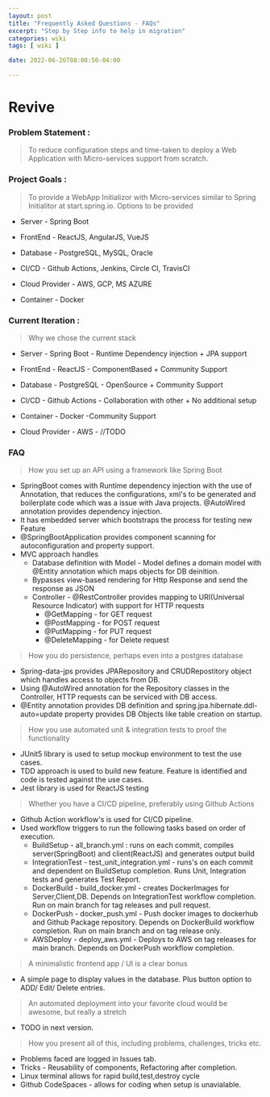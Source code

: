 ```yaml
---
layout: post
title: "Frequently Asked Questions - FAQs"
excerpt: "Step by Step info to help in migration"
categories: wiki
tags: [ wiki ]

date: 2022-06-26T08:08:50-04:00

---
```


# Revive

### Problem Statement : 

> To reduce configuration steps and time-taken to deploy a Web Application with Micro-services support from scratch.

### Project Goals :

> To provide a WebApp Initializor with Micro-services similar to Spring Initialitor at start.spring.io. Options to be provided

* Server - Spring Boot

* FrontEnd - ReactJS, AngularJS, VueJS

* Database - PostgreSQL, MySQL, Oracle

* CI/CD - Github Actions, Jenkins, Circle CI, TravisCI

* Cloud Provider - AWS, GCP, MS AZURE

* Container - Docker

	 
### Current Iteration : 
> Why we chose the current stack

* Server - Spring Boot - Runtime Dependency injection + JPA support

* FrontEnd - ReactJS - ComponentBased + Community Support

* Database - PostgreSQL - OpenSource + Community Support

* CI/CD - Github Actions - Collaboration with other + No additional setup 

* Container - Docker -Community Support

* Cloud Provider - AWS - //TODO


### FAQ

> How you set up an API using a framework like Spring Boot

* SpringBoot comes with Runtime dependency injection with the use of Annotation, that reduces the configurations, xml's to be generated and boilerplate code which was a issue with Java projects. @AutoWired annotation provides dependency injection.
* It has embedded server which bootstraps the process for testing new Feature
* @SpringBootApplication provides component scanning for autoconfiguration and property support.
* MVC approach handles
    * Database definition with Model - Model defines a domain model with @Entity annotation which maps objects for DB deinition.
    * Bypasses view-based rendering for Http Response and send the response as JSON
    * Controller - @RestController provides mapping to URI(Universal Resource Indicator) with support for HTTP requests
        * @GetMapping - for GET request
        * @PostMapping - for POST request
        * @PutMapping - for PUT request
        * @DeleteMapping - for Delete request 


> How you do persistence, perhaps even into a postgres database
* Spring-data-jps provides JPARepository and CRUDRepostitory object which handles access to objects from DB.
* Using @AutoWired annotation for the Repository classes in the Controller, HTTP requests can be serviced with DB access.
* @Entity annotation provides DB definition and spring.jpa.hibernate.ddl-auto=update property provides DB Objects like table creation on startup.

> How you use automated unit & integration tests to proof the functionality
* JUnit5 library is used to setup mockup environment to test the use cases.
* TDD approach is used to build new feature. Feature is identified and code is tested against the use cases.
* Jest library is used for ReactJS testing

> Whether you have a CI/CD pipeline, preferably using Github Actions
* Github Action workflow's is used for CI/CD pipeline.
* Used workflow triggers to run the following tasks based on order of execution.
    * BuildSetup - all_branch.yml : runs on each commit, compiles server(SpringBoot) and client(ReactJS) and generates output build
    * IntegrationTest - test_unit_integration.yml - runs's on each commit and dependent on BuildSetup completion. Runs Unit, Integration tests and generates Test Report.
    * DockerBuild - build_docker.yml - creates DockerImages for Server,Client,DB. Depends on IntegrationTest workflow completion. Run on main branch for tag releases and pull request.
    * DockerPush - docker_push.yml - Push docker images to dockerhub and Github Package repository. Depends on DockerBuild workflow completion. Run on main branch and on tag release only.
    * AWSDeploy - deploy_aws.yml - Deploys to AWS on tag releases for main branch. Depends on DockerPush workflow completion.

> A minimalistic frontend app / UI is a clear bonus
* A simple page to display values in the database. Plus button option to ADD/ Edit/ Delete entries.

> An automated deployment into your favorite cloud would be awesome, but really a stretch
* TODO in next version.

> How you present all of this, including problems, challenges, tricks etc.
* Problems faced are logged in Issues tab.
* Tricks - Reusability of components, Refactoring after completion.
* Linux terminal allows for rapid build,test,destroy cycle
* Github CodeSpaces - allows for coding when setup is unavialable.
